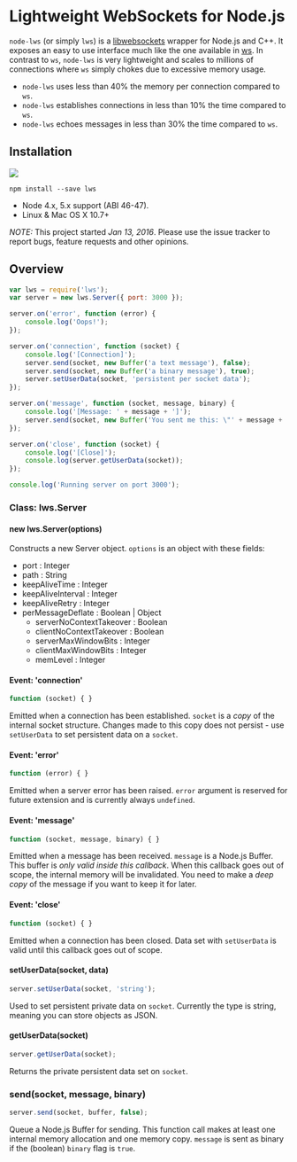 # Lightweight WebSockets for Node.js
```node-lws``` (or simply ```lws```) is a [libwebsockets](https://libwebsockets.org/index.html) wrapper for Node.js and C++. It exposes an easy to use interface much like the one available in [ws](https://github.com/websockets/ws). In contrast to ```ws```, ```node-lws``` is very lightweight and scales to millions of connections where ```ws``` simply chokes due to excessive memory usage.

* ```node-lws``` uses less than 40% the memory per connection compared to ```ws```.
* ```node-lws``` establishes connections in less than 10% the time compared to ```ws```.
* ```node-lws``` echoes messages in less than 30% the time compared to ```ws```.

## Installation
[![](https://nodei.co/npm/lws.png)](https://www.npmjs.com/package/lws)

```
npm install --save lws
```

* Node 4.x, 5.x support (ABI 46-47).
* Linux & Mac OS X 10.7+

*NOTE:* This project started *Jan 13, 2016*. Please use the issue tracker to report bugs, feature requests and other opinions.

## Overview
```javascript
var lws = require('lws');
var server = new lws.Server({ port: 3000 });

server.on('error', function (error) {
    console.log('Oops!');
});

server.on('connection', function (socket) {
    console.log('[Connection]');
    server.send(socket, new Buffer('a text message'), false);
    server.send(socket, new Buffer('a binary message'), true);
    server.setUserData(socket, 'persistent per socket data');
});

server.on('message', function (socket, message, binary) {
    console.log('[Message: ' + message + ']');
    server.send(socket, new Buffer('You sent me this: \"' + message + '\"'), false);
});

server.on('close', function (socket) {
    console.log('[Close]');
    console.log(server.getUserData(socket));
});

console.log('Running server on port 3000');
```
### Class: lws.Server

#### new lws.Server(options)
Constructs a new Server object. ```options``` is an object with these fields:

* port : Integer
* path : String
* keepAliveTime : Integer
* keepAliveInterval : Integer
* keepAliveRetry : Integer
* perMessageDeflate : Boolean | Object
  * serverNoContextTakeover : Boolean
  * clientNoContextTakeover : Boolean
  * serverMaxWindowBits : Integer
  * clientMaxWindowBits : Integer
  * memLevel : Integer

#### Event: 'connection'
```javascript
function (socket) { }
```

Emitted when a connection has been established. ```socket``` is a *copy* of the internal socket structure. Changes made to this copy does not persist - use ```setUserData``` to set persistent data on a ```socket```.

#### Event: 'error'
```javascript
function (error) { }
```
Emitted when a server error has been raised. ```error``` argument is reserved for future extension and is currently always ```undefined```.

#### Event: 'message'
```javascript
function (socket, message, binary) { }
```

Emitted when a message has been received. ```message``` is a Node.js Buffer. This buffer is *only valid inside this callback*. When this callback goes out of scope, the internal memory will be invalidated. You need to make a *deep copy* of the message if you want to keep it for later.

#### Event: 'close'
```javascript
function (socket) { }
```

Emitted when a connection has been closed. Data set with ```setUserData``` is valid until this callback goes out of scope.

#### setUserData(socket, data)
```javascript
server.setUserData(socket, 'string');
```

Used to set persistent private data on ```socket```. Currently the type is string, meaning you can store objects as JSON.

#### getUserData(socket)
```javascript
server.getUserData(socket);
```

Returns the private persistent data set on ```socket```.

### send(socket, message, binary)
```javascript
server.send(socket, buffer, false);
```

Queue a Node.js Buffer for sending. This function call makes at least one internal memory allocation and one memory copy. ```message``` is sent as binary if the (boolean) ```binary``` flag is ```true```.
